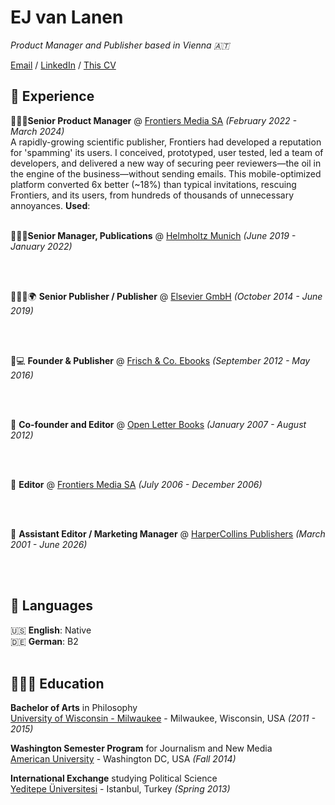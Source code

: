 # EJ van Lanen
_Product Manager and Publisher based in Vienna 🇦🇹_ <br>

[Email](mailto:ej@pm.me) / [LinkedIn](https://www.linkedin.com/in/ejvanlanen/) / [This CV](https://ejvanlanen.github.io/cv)

## 🔨 Experience
🧑🏽‍🔬**Senior Product Manager** @ [Frontiers Media SA](http://frontiersin.org) _(February 2022 - March 2024)_ <br>
A rapidly-growing scientific publisher, Frontiers had developed a reputation for 'spamming' its users. I conceived, prototyped, user tested, led a team of developers, and delivered a new way of securing peer reviewers—the oil in the engine of the business—without sending emails. This mobile-optimized platform converted 6x better (~18%) than typical invitations, rescuing Frontiers, and its users, from hundreds of thousands of unnecessary annoyances.
**Used**: 
<br><br>

🧑🏽‍🔬**Senior Manager, Publications** @ [Helmholtz Munich](https://www.helmholtz-munich.de/en) _(June 2019 - January 2022)_ <br>


<br><br>

🧑🏽‍🔬🌍 **Senior Publisher / Publisher** @ [Elsevier GmbH](https://www.elsevier.com/) _(October 2014 - June 2019)_ <br>


<br><br>

📖💻 **Founder & Publisher** @ [Frisch & Co. Ebooks](https://publishingperspectives.com/2016/05/translated-publisher-frisch-co-canelo/) _(September 2012 - May 2016)_ <br>


<br><br>

📖 **Co-founder and Editor** @ [Open Letter Books](http://openletterbooks.org) _(January 2007 - August 2012)_ <br>

<br><br>


📖 **Editor** @ [Frontiers Media SA](http://frontiersin.org) _(July 2006 - December 2006)_ <br>


<br><br>


📖 **Assistant Editor / Marketing Manager** @ [HarperCollins Publishers](http://frontiersin.org) _(March 2001 - June 2026)_ <br>

<br><br>

## 💬 Languages

🇺🇸 **English**: Native <br>
🇩🇪 **German**: B2
<br><br>

## 👩🏼‍🎓 Education


**Bachelor of Arts** in Philosophy<br>
[University of Wisconsin - Milwaukee](https://www.beloit.edu/) - Milwaukee, Wisconsin, USA _(2011 - 2015)_

**Washington Semester Program** for Journalism and New Media<br>
[American University](https://www.american.edu/) - Washington DC, USA _(Fall 2014)_

**International Exchange** studying Political Science<br>
[Yeditepe Üniversitesi](https://yeditepe.edu.tr/en) - Istanbul, Turkey _(Spring 2013)_

